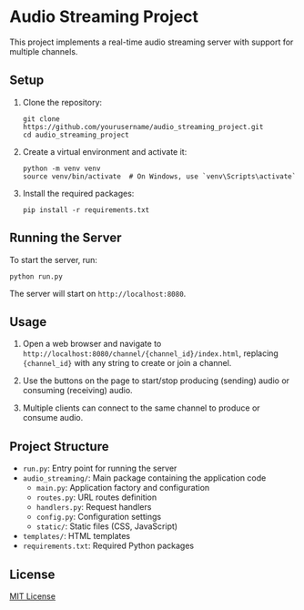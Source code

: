 # Audio Streaming Project

This project implements a real-time audio streaming server with support for multiple channels.

## Setup

1. Clone the repository:
   ```
   git clone https://github.com/yourusername/audio_streaming_project.git
   cd audio_streaming_project
   ```

2. Create a virtual environment and activate it:
   ```
   python -m venv venv
   source venv/bin/activate  # On Windows, use `venv\Scripts\activate`
   ```

3. Install the required packages:
   ```
   pip install -r requirements.txt
   ```

## Running the Server

To start the server, run:
```
python run.py
```

The server will start on `http://localhost:8080`.

## Usage

1. Open a web browser and navigate to `http://localhost:8080/channel/{channel_id}/index.html`, replacing `{channel_id}` with any string to create or join a channel.

2. Use the buttons on the page to start/stop producing (sending) audio or consuming (receiving) audio.

3. Multiple clients can connect to the same channel to produce or consume audio.

## Project Structure

- `run.py`: Entry point for running the server
- `audio_streaming/`: Main package containing the application code
  - `main.py`: Application factory and configuration
  - `routes.py`: URL routes definition
  - `handlers.py`: Request handlers
  - `config.py`: Configuration settings
  - `static/`: Static files (CSS, JavaScript)
- `templates/`: HTML templates
- `requirements.txt`: Required Python packages

## License

[MIT License](https://opensource.org/licenses/MIT)